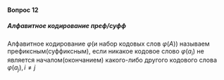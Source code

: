 #### Вопрос 12

##### Алфавитное кодирование преф/суфф

Алфавитное кодирование $\varphi$(и набор кодовых слов $\varphi(A)$) называем префиксным(суффиксным), если никакое кодовое слово $\varphi(a_i)$ не является началом(окончанием) какого-либо другого кодового слова $\varphi(a_j), i\neq j$

